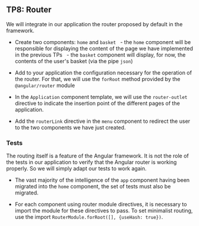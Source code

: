 ## TP8: Router

We will integrate in our application the router proposed by default in the framework.

- Create two components: `home` and `basket`
  - the `home` component will be responsible for displaying the content of the page we have implemented in the previous TPs
  - the `basket` component will display, for now, the contents of the user's basket (via the pipe `json`)

- Add to your application the configuration necessary for the operation of the router. For that, we will use the `forRoot` method provided by the `@angular/router` module

- In the `Application` component template, we will use the `router-outlet` directive to indicate the insertion point of the different pages of the application.

- Add the `routerLink` directive in the `menu` component to redirect the user to the two components we have just created.

### Tests

The routing itself is a feature of the Angular framework. It is not the role of the tests in our application to verify that the Angular router is working properly. So we will simply adapt our tests to work again.

- The vast majority of the intelligence of the `app` component having been migrated into the `home` component, the set of tests must also be migrated.

- For each component using router module directives, it is necessary to import the module for these directives to pass. To set minimalist routing, use the import `RouterModule.forRoot([], {useHash: true})`.
